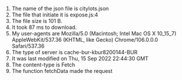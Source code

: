 1. The name of the json file is citylots.json
2. The file that initiate it is expose.js:4
3. The file size is 101 B.
4. It took 87 ms to download.
5. My user-agents are Mozilla/5.0 (Macintosh; Intel Mac OS X 10_15_7) AppleWebKit/537.36 (KHTML, like Gecko) Chrome/106.0.0.0 Safari/537.36
6. The type of server is cache-bur-kbur8200144-BUR
7. It was last modified on Thu, 15 Sep 2022 22:44:30 GMT
8. The content-type is Fetch
9. The function fetchData made the request
